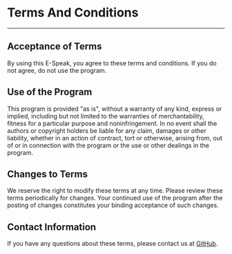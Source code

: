 # Terms And Conditions
---

## Acceptance of Terms

By using this E-Speak, you agree to these terms and conditions. If you do not agree, do not use the program.

## Use of the Program

This program is provided "as is", without a warranty of any kind, express or implied, including but not limited to the
warranties of merchantability, fitness for a particular purpose and noninfringement. In no event shall the authors or
copyright holders be liable for any claim, damages or other liability, whether in an action of contract, tort or
otherwise, arising from, out of or in connection with the program or the use or other dealings in the program.

## Changes to Terms

We reserve the right to modify these terms at any time. Please review these terms periodically for changes. Your
continued use of the program after the posting of changes constitutes your binding acceptance of such changes.

## Contact Information

If you have any questions about these terms, please contact us at [GitHub](https://github.com/marsskom/e-speak/issues).
